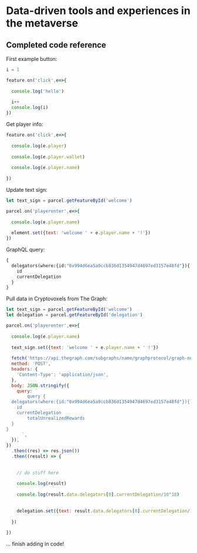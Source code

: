 # Data-driven tools and experiences in the metaverse



## Completed code reference

First example button:
```js
i = 1

feature.on('click',e=>{
  
  console.log('hello')
  
  i++
  console.log(i)
})
```


Get player info:
```js
feature.on('click',e=>{
  
  console.log(e.player)
  
  console.log(e.player.wallet)
  
  console.log(e.player.name)
  
})
```


Update text sign:
```js
let text_sign = parcel.getFeatureById('welcome')

parcel.on('playerenter',e=>{
  
  console.log(e.player.name)
  
  element.set({text: 'welcome ' + e.player.name + '!'})
})
```


GraphQL query:
```graphql
{
  delegators(where:{id:"0x994d6ea5a9ccb836d1354947d4697ed3157e48fd"}){
    id
    currentDelegation
  }
}
```


Pull data in Cryptovoxels from The Graph:
```js
let text_sign = parcel.getFeatureById('welcome')
let delegation = parcel.getFeatureById('delegation')

parcel.on('playerenter',e=>{
  
  console.log(e.player.name)
  
  text_sign.set({text: 'welcome ' + e.player.name + ' !'})
  
  fetch('https://api.thegraph.com/subgraphs/name/graphprotocol/graph-network-analytics', {
  method: 'POST',
  headers: {
    'Content-Type': 'application/json',
  },
  body: JSON.stringify({
    query: `
        query {
  delegators(where:{id:"0x994d6ea5a9ccb836d1354947d4697ed3157e48fd"}){
    id
    currentDelegation
		totalUnrealizedRewards
  }
}
      `,
  }),
})
  .then((res) => res.json())
  .then((result) => {
    
    
    // do stuff here
    
    console.log(result)  
    
    console.log(result.data.delegators[0].currentDelegation/10^18)    
    
        
    delegation.set({text: result.data.delegators[0].currentDelegation/10^18})    
  
  }) 
  
})
```



... finish adding in code!


